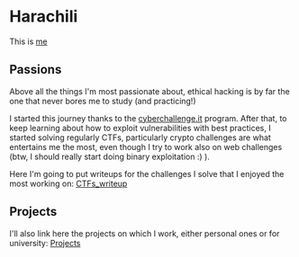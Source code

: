 # Harachili

This is [me](about)

## Passions

Above all the things I'm most passionate about, ethical hacking is by far the one that never bores me to study (and practicing!) 

I started this journey thanks to the [cyberchallenge.it][CCIT] program. After that, to keep learning about how to exploit vulnerabilities with best practices, I started solving regularly CTFs, particularly crypto challenges are what entertains me the most, even though I try to work also on web challenges (btw, I should really start doing binary exploitation :) ).

Here I'm going to put writeups for the challenges I solve that I enjoyed the most working on: [CTFs\_writeup][writeups]


## Projects

I'll also link here the projects on which I work, either personal ones or for university: [Projects][projects]



[CCIT]: https://cyberchallenge.it/
[writeups]: challenges_writeup
[projects]: projects